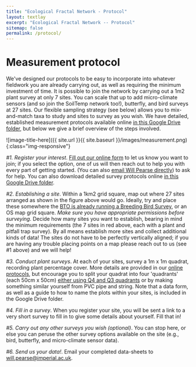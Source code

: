 ```yaml
---
title: "Ecological Fractal Network - Protocol"
layout: textlay
excerpt: "Ecological Fractal Network -- Protocol"
sitemap: false
permalink: /protocol/
---
```


# Measurement protocol

We've designed our protocols to be easy to incorporate into whatever fieldwork you are already carrying out, as well as requiring the minimum investment of time. It is possible to join the network by carrying out a 1m2 plant survey at only 7 sites. You can scale that up to add micro-climate sensors (and so join the SoilTemp network too!), butterfly, and bird surveys at 27 sites. Our flexible sampling strategy (see below) allows you to mix-and-match taxa to study and sites to survey as you wish. We have detailed, established measurement protocols available online [in this Google Drive folder](https://drive.google.com/drive/folders/1C2mjuh-kftlMhfzv2RfKRYQgWoH5fc3W?usp=sharing), but below we give a brief overview of the steps involved.

![image-title-here]({{ site.url }}{{ site.baseurl }}/images/measurement.png){:class="img-responsive"}

*#1. Register your interest*. [Fill out our online form](https://forms.gle/R9vtXaCrjjZFTDPV6) to let us know you want to join; if you select the option, one of us will then reach out to help you with every part of getting started. (You can also [email Will Pearse directly](mailto:will.pearse@imperial.ac.uk)) to ask for help. You can also download detailed survey protocols online [in this Google Drive folder](https://drive.google.com/drive/folders/1C2mjuh-kftlMhfzv2RfKRYQgWoH5fc3W?usp=sharing).

*#2. Establishing a site*. Within a 1km2 grid square, map out where 27 sites arranged as shown in the figure above would go. Ideally, try and place these somewhere the [BTO is already running a Breeding Bird Survey](https://www.bto.org/our-science/projects/bbs), or an OS map grid square. _Make sure you have appropriate permissions before surveying._
Decide how many sites you want to establish, bearing in mind the minimum requirements (the 7 sites in red above, each with a plant and pitfall trap survey). By all means establish more sites and collect additional kinds of data! The sites do not have to be perfectly vertically aligned; if you are having any trouble placing points on a map please reach out to us (see #1 above) and we will help!

*#3. Conduct plant surveys*. At each of your sites, survey a 1m x 1m quadrat, recording plant percentage cover. More details are provided in our [online protocols](https://drive.google.com/drive/folders/1C2mjuh-kftlMhfzv2RfKRYQgWoH5fc3W?usp=sharing), but encourage you to split your quadrat into four 'quadrants' (each 50cm x 50cm) [either using Q4 and Q3 quadrants](https://www.nhbs.com/1/wildlife-survey-and-monitoring?q=&hPP=60&idx=titles&p=0&fR%5Bhide%5D%5B0%5D=false&fR%5Blive%5D%5B0%5D=true&fR%5Bshops.id%5D%5B0%5D=1&hFR%5Bsubjects_equipment.lvl1%5D%5B0%5D=Plant%20Survey%20%3E%20Quadrats%20%26%20Point%20Frames) or by making something similar yourself from PVC pipe and string. Note that a data form, as well as a guide to how to name the plots within your sites, is included in the Google Drive folder.

*#4. Fill in a survey*. When you register your site, you will be sent a link to a very short survey to fill in to give some details about yourself. Fill that in!

*#5. Carry out any other surveys you wish (optional)*. You can stop here, or else you can peruse the other survey options available on the site (e.g., bird, butterfly, and micro-climate sensor data).

*#6. Send us your data!*. Email your completed data-sheets to [will.pearse@imperial.ac.uk](will.pearse@imperial.ac.uk).